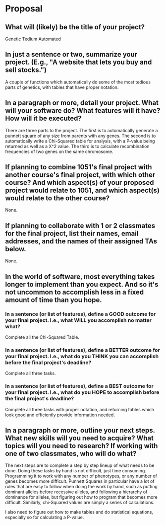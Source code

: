 # Proposal

## What will (likely) be the title of your project?

Genetic Tedium Automated

## In just a sentence or two, summarize your project. (E.g., "A website that lets you buy and sell stocks.")

A couple of functions which automatically do some of the most tedious parts of genetics, with tables that have proper notation.

## In a paragraph or more, detail your project. What will your software do? What features will it have? How will it be executed?

There are three parts to the project. The first is to automatically generate a punnett square of any size from parents with any genes. The second is to automatically write a Chi-Squared table for analysis, with a P-value being returned as well as a X^2 value. The third is to calculate recombination frequencies of two genes on the same chromosome.

## If planning to combine 1051's final project with another course's final project, with which other course? And which aspect(s) of your proposed project would relate to 1051, and which aspect(s) would relate to the other course?

None.

## If planning to collaborate with 1 or 2 classmates for the final project, list their names, email addresses, and the names of their assigned TAs below.

None. 

## In the world of software, most everything takes longer to implement than you expect. And so it's not uncommon to accomplish less in a fixed amount of time than you hope.

### In a sentence (or list of features), define a GOOD outcome for your final project. I.e., what WILL you accomplish no matter what?

Complete all the Chi-Squared Table.

### In a sentence (or list of features), define a BETTER outcome for your final project. I.e., what do you THINK you can accomplish before the final project's deadline?

Complete all three tasks.

### In a sentence (or list of features), define a BEST outcome for your final project. I.e., what do you HOPE to accomplish before the final project's deadline?

Complete all three tasks with proper notation, and returning tables which look good and efficiently provide information needed. 

## In a paragraph or more, outline your next steps. What new skills will you need to acquire? What topics will you need to research? If working with one of two classmates, who will do what?

The next steps are to complete a step by step lineup of what needs to be done. Doing these tasks by hand is not difficult, just time consuming. Programming it to work with any number of phenotypes, or any number of genes becomes more difficult. Punnett Squares in particular have a lot of rules that are easy to follow when doing the work by hand, such as putting dominant alleles before recessive alleles, and following a hierarchy of dominance for alleles, but figuring out how to program that becomes more difficult. Similarly, chi-Squared values are simply a series of calculations. 

I also need to figure out how to make tables and do statistical equations, especially so for calculating a P-value.
